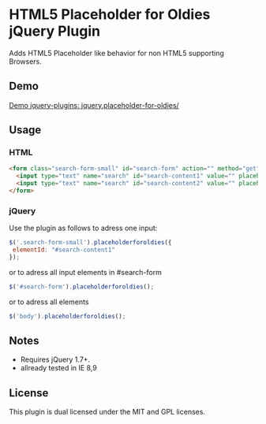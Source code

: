 # HTML5 Placeholder for Oldies jQuery Plugin

Adds HTML5 Placeholder like behavior for non HTML5 supporting Browsers. 

## Demo

[Demo jquery-plugins: jquery.placeholder-for-oldies/](http://spielwiese.datenschubse.de/jquery-plugins/jquery.placeholder-for-oldies/)

## Usage

### HTML

```html
<form class="search-form-small" id="search-form" action="" method="get">
  <input type="text" name="search" id="search-content1" value="" placeholder="search">
  <input type="text" name="search" id="search-content2" value="" placeholder="search">
</form> 
```

### jQuery

Use the plugin as follows to adress one input:

```js
$('.search-form-small').placeholderforoldies({
 elementId: "#search-content1"
});
```

or to adress all input elements in #search-form

```js
$('#search-form').placeholderforoldies();
```

or to adress all elements

```js
$('body').placeholderforoldies();
```

## Notes

* Requires jQuery 1.7+. 
* allready tested in IE 8,9


## License

This plugin is dual licensed under the MIT and GPL licenses.

